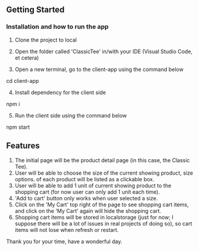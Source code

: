 <!-- GETTING STARTED -->
## Getting Started

### Installation and how to run the app

1. Clone the project to local

2. Open the folder called 'ClassicTee' in/with your IDE (Visual Studio Code, et cetera)
   
3. Open a new terminal, go to the client-app using the command below

cd client-app

4. Install dependency for the client side

npm i

5. Run the client side using the command below

npm start

## Features

1. The initial page will be the product detail page (in this case, the Classic Tee).
2. User will be able to choose the size of the current showing product, size options.
of each product will be listed as a clickable box.
3. User will be able to add 1 unit of current showing product to the shopping cart (for now 
user can only add 1 unit each time).
4. 'Add to cart' button only works when user selected a size.
5. Click on the 'My Cart' top right of the page to see shopping cart items, and click on the
'My Cart' again will hide the shopping cart.
6. Shopping cart items will be stored in localstorage (just for now; I suppose there will be a lot of issues in real projects of doing so), so cart items will not lose when refresh or restart.

Thank you for your time, have a wonderful day.
